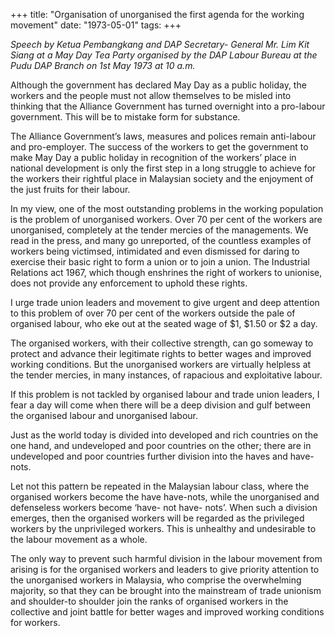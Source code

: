+++ 
title: "Organisation of unorganised the first agenda for the working movement"
date: "1973-05-01"
tags:
+++

_Speech by Ketua Pembangkang and DAP Secretary- General Mr. Lim Kit Siang at a May Day Tea Party organised by the DAP Labour Bureau at the Pudu DAP Branch on 1st May 1973 at 10 a.m._

Although the government has declared May Day as a public holiday, the workers and the people must not allow themselves to be misled into thinking that the Alliance Government has turned overnight into a pro-labour government. This will be to mistake form for substance.

The Alliance Government’s laws, measures and polices remain anti-labour and pro-employer. The success of the workers to get the government to make May Day a public holiday in recognition of the workers’ place in national development is only the first step in a long struggle to achieve for the workers their rightful place in Malaysian society and the enjoyment of the just fruits for their labour.

In my view, one of the most outstanding problems in the working population is the problem of unorganised workers. Over 70 per cent of the workers are unorganised, completely at the tender mercies of the managements. We read in the press, and many go unreported, of the countless examples of workers being victimsed, intimidated and even dismissed for daring to exercise their basic right to form a union or to join a union. The Industrial Relations act 1967, which though enshrines the right of workers to unionise, does not provide any enforcement to uphold these rights.</u>

I urge trade union leaders and movement to give urgent and deep attention to this problem of over 70 per cent of the workers outside the pale of organised labour, who eke out at the seated wage of $1, $1.50 or $2 a day.

The organised workers, with their collective strength, can go someway to protect and advance their legitimate rights to better wages and improved working conditions. But the unorganised workers are virtually helpless at the tender mercies, in many instances, of rapacious and exploitative labour.

If this problem is not tackled by organised labour and trade union leaders, I fear a day will come when there will be a deep division and gulf between the organised labour and unorganised labour.

Just as the world today is divided into developed and rich countries on the one hand, and undeveloped and poor countries on the other; there are in undeveloped and poor countries further division into the haves and have-nots.

Let not this pattern be repeated in the Malaysian labour class, where the organised workers become the have have-nots, while the unorganised and defenseless workers become ‘have- not have- nots’. When such a division emerges, then the organised workers will be regarded as the privileged workers by the unprivileged workers. This is unhealthy and undesirable to the labour movement as a whole.

The only way to prevent such harmful division in the labour movement from arising is for the organised workers and leaders to give priority attention to the unorganised workers in Malaysia, who comprise the overwhelming majority, so that they can be brought into the mainstream of trade unionism and shoulder-to shoulder join the ranks of organised workers in the collective and joint battle for better wages and improved working conditions for workers.
 

